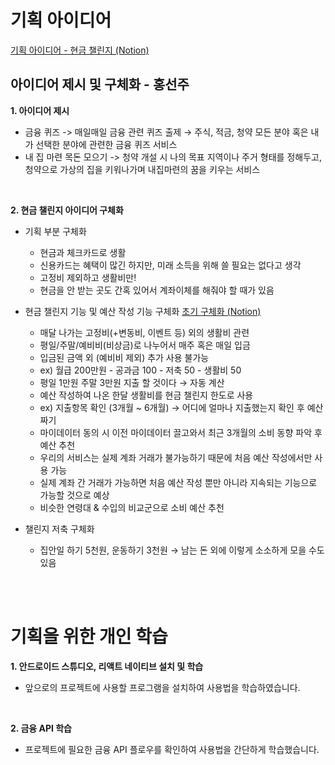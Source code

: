 # 기획 아이디어
[기획 아이디어 - 현금 챌린지 (Notion)](https://ssafy-study-daejeon-class4.notion.site/5a64edef4ef24d53b7236660c8b9f8cd)
<br />

## 아이디어 제시 및 구체화 - 홍선주

**1. 아이디어 제시**

- 금융 퀴즈 -> 매일매일 금융 관련 퀴즈 출제 → 주식, 적금, 청약 모든 분야 혹은 내가 선택한 분야에 관련한 금융 퀴즈 서비스
- 내 집 마련 목돈 모으기 -> 청약 개설 시 나의 목표 지역이나 주거 형태를 정해두고, 청약으로 가상의 집을 키워나가며 내집마련의 꿈을 키우는 서비스

<br />

**2. 현금 챌린지 아이디어 구체화**
- 기획 부분 구체화
    - 현금과 체크카드로 생활
    - 신용카드는 혜택이 많긴 하지만, 미래 소득을 위해 쓸 필요는 없다고 생각
    - 고정비 제외하고 생활비만!
    - 현금을 안 받는 곳도 간혹 있어서 계좌이체를 해줘야 할 때가 있음

- 현금 챌린지 기능 및 예산 작성 기능 구체화
[초기 구체화 (Notion)](https://ssafy-study-daejeon-class4.notion.site/4b4c5a0ef38742b8875914c43215c5ba)
    - 매달 나가는 고정비(+변동비, 이벤트 등) 외의 생활비 관련
    - 평일/주말/예비비(비상금)로 나누어서 매주 혹은 매일 입금
    - 입금된 금액 외 (예비비 제외) 추가 사용 불가능
    - ex) 월급 200만원 - 공과금 100 - 저축 50 - 생활비 50
    - 평일 1만원 주말 3만원 지출 할 것이다 → 자동 계산
    - 예산 작성하여 나온 한달 생활비를 현금 챌린지 한도로 사용
    - ex) 지출항목 확인 (3개월 ~ 6개월) → 어디에 얼마나 지출했는지 확인 후 예산짜기
    - 마이데이터 동의 시 이전 마이데이터 끌고와서 최근 3개월의 소비 동향 파악 후 예산 추천
    - 우리의 서비스는 실제 계좌 거래가 불가능하기 때문에 처음 예산 작성에서만 사용 가능
    - 실제 계좌 간 거래가 가능하면 처음 예산 작성 뿐만 아니라 지속되는 기능으로 가능할 것으로 예상
    - 비슷한 연령대 & 수입의 비교군으로 소비 예산 추천
- 챌린지 저축 구체화
    - 집안일 하기 5천원, 운동하기 3천원 → 남는 돈 외에 이렇게 소소하게 모을 수도 있음

<br />
<br />

# 기획을 위한 개인 학습

**1. 안드로이드 스튜디오, 리액트 네이티브 설치 및 학습**
- 앞으로의 프로젝트에 사용할 프로그램을 설치하여 사용법을 학습하였습니다.
<br />

**2. 금융 API 학습**
- 프로젝트에 필요한 금융 API 플로우를 확인하여 사용법을 간단하게 학습했습니다.
